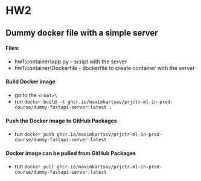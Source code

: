 # HW2

## Dummy docker file with a simple server

#### Files:
- hw1\container\app.py - script with the server
- hw1\container\Dockerfile - dockerfile to create container with the server

#### Build Docker image
- go to the `<root>\ `
- run `docker build -t ghcr.io/maximkartsev/prjctr-ml-in-prod-course/dummy-fastapi-server:latest .`

#### Push the Docker image to GitHub Packages
- run `docker push ghcr.io/maximkartsev/prjctr-ml-in-prod-course/dummy-fastapi-server:latest`

#### Docker image can be pulled from GitHub Packages
- run `docker pull ghcr.io/maximkartsev/prjctr-ml-in-prod-course/dummy-fastapi-server:latest`
